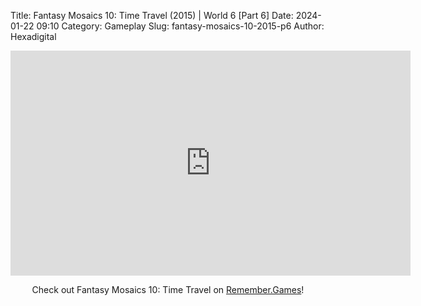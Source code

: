Title: Fantasy Mosaics 10: Time Travel (2015) | World 6 [Part 6]
Date: 2024-01-22 09:10
Category: Gameplay
Slug: fantasy-mosaics-10-2015-p6
Author: Hexadigital

<center><iframe src="https://www.youtube.com/embed/8xSRV5d34iY?feature=oembed" allow="accelerometer; autoplay; encrypted-media; gyroscope; picture-in-picture" width="640" height="360" frameborder="0"></iframe>

Check out Fantasy Mosaics 10: Time Travel on [Remember.Games](https://remember.games/game/8060/fantasy-mosaics-10-time-travel/)!</center>